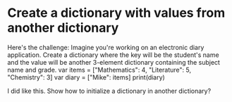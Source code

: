 
# Create a dictionary with values from another dictionary

Here's the challenge: Imagine you're working on an electronic diary application. Create a dictionary where the key will be the student's name and the value will be another 3-element dictionary containing the subject name and grade.
var items = ["Mathematics": 4, "Literature": 5, "Chemistry": 3]
var diary = ["Mike": items]
print(diary)

I did like this. Show how to initialize a dictionary in another dictionary?

        